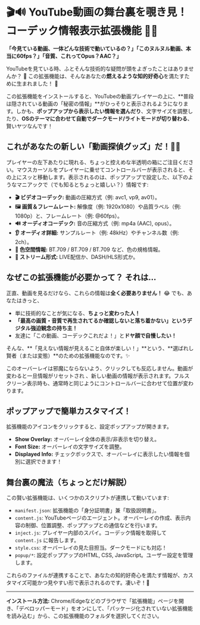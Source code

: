 # 🎬🔊 YouTube動画の舞台裏を覗き見！コーデック情報表示拡張機能 🎨✨

**「今見ている動画、一体どんな技術で動いているの？」「このヌルヌル動画、本当に60fps？」「音質、これってOpus？AAC？」**

YouTubeを見ている時、ふとそんな技術的な疑問が頭をよぎったことはありませんか？ 🤔 この拡張機能は、そんなあなたの**燃えるような知的好奇心**を満たすために生まれました！ 🎉

この拡張機能をインストールすると、YouTubeの動画プレイヤーの上に、**普段は隠されている動画の「秘密の情報」**がひっそりと表示されるようになります。しかも、**ポップアップから表示したい情報を選んだり**、文字サイズを調整したり、**OSのテーマに合わせて自動でダークモード/ライトモードが切り替わる**、賢いヤツなんです！

## これがあなたの新しい「動画探偵グッズ」だ！🕵️‍♂️

プレイヤーの左下あたりに現れる、ちょっと控えめな半透明の箱にご注目ください。マウスカーソルをプレイヤーに乗せてコントロールバーが表示されると、その上にスッと移動します。表示されるのは、ポップアップで設定した、以下のようなマニアックで（でも知るとちょっと嬉しい？）情報です:

*   **🎬 ビデオコーデック:** 動画の圧縮方式（例: avc1, vp9, av01）。
*   **🖼️ 画質＆フレームレート:** 解像度（例: 1920x1080）や品質ラベル（例: 1080p）と、フレームレート（例: @60fps）。
*   **🔊 オーディオコーデック:** 音の圧縮方式（例: mp4a (AAC), opus）。
*   **👂 オーディオ詳細:** サンプルレート（例: 48kHz）やチャンネル数（例: 2ch）。
*   **🎨 色空間情報:** BT.709 / BT.709 / BT.709 など、色の規格情報。
*   **🔴 ストリーム形式:** LIVE配信か、DASH/HLS形式か。

## なぜこの拡張機能が必要かって？ それは...

正直、動画を見るだけなら、これらの情報は**全く必要ありません！** 😂
でも、あなたはきっと、
*   単に技術的なことが気になる、**ちょっと変わった人！**
*   **「最高の画質・音質で再生されてるか確認しないと落ち着かない」というデジタル強迫観念の持ち主！**
*   友達に「この動画、コーデックこれだよ！」と**ドヤ顔で自慢したい！**

そんな、**「見えない情報が見えること自体が楽しい！」**という、**選ばれし賢者（または変態）**のための拡張機能なのです。✨

このオーバーレイは邪魔にならないよう、クリックしても反応しません。動画が変わると一旦情報がリセットされ 、新しい動画の情報が表示されます。フルスクリーン表示時も、通常時と同じようにコントロールバーに合わせて位置が変わります。

## ポップアップで簡単カスタマイズ！

拡張機能のアイコンをクリックすると、設定ポップアップが開きます。

*   **Show Overlay:** オーバーレイ全体の表示/非表示を切り替え。
*   **Font Size:** オーバーレイの文字サイズを調整。
*   **Displayed Info:** チェックボックスで、オーバーレイに表示したい情報を個別に選択できます！

## 舞台裏の魔法（ちょっとだけ解説）

この賢い拡張機能は、いくつかのスクリプトが連携して動いています:

*   `manifest.json`: 拡張機能の「身分証明書」兼「取扱説明書」。
*   `content.js`: YouTubeページのエージェント。オーバーレイの作成、表示内容の制御、位置調整、ポップアップとの通信などを行います。
*   `inject.js`: プレイヤー内部のスパイ。コーデック情報を取得して `content.js` に報告します。
*   `style.css`: オーバーレイの見た目担当。ダークモードにも対応！
*   `popup/*`: 設定ポップアップのHTML, CSS, JavaScript。ユーザー設定を管理します。

これらのファイルが連携することで、あなたの知的好奇心を満たす情報が、カスタマイズ可能かつ見やすい形で表示されるのです。凄いぞ！🎉

---

**インストール方法:** Chrome/Edgeなどのブラウザで「拡張機能」ページを開き、「デベロッパーモード」をオンにして、「パッケージ化されていない拡張機能を読み込む」から、この拡張機能のフォルダを選択してください。
